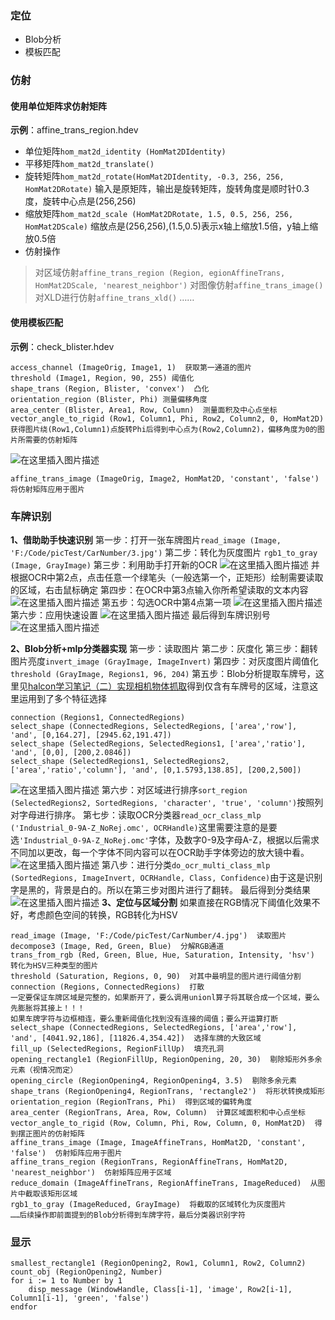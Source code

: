 ### 定位
* Blob分析
* 模板匹配
### 仿射
#### 使用单位矩阵求仿射矩阵
**示例**：affine_trans_region.hdev
* 单位矩阵`hom_mat2d_identity (HomMat2DIdentity)`
* 平移矩阵`hom_mat2d_translate()`
* 旋转矩阵`hom_mat2d_rotate(HomMat2DIdentity, -0.3, 256, 256, HomMat2DRotate)`
输入是原矩阵，输出是旋转矩阵，旋转角度是顺时针0.3度，旋转中心点是(256,256)
* 缩放矩阵`hom_mat2d_scale (HomMat2DRotate, 1.5, 0.5, 256, 256, HomMat2DScale)`
缩放点是(256,256),(1.5,0.5)表示x轴上缩放1.5倍，y轴上缩放0.5倍
* 仿射操作
>对区域仿射`affine_trans_region (Region, egionAffineTrans, HomMat2DScale, 'nearest_neighbor')`
>对图像仿射`affine_trans_image()`
>对XLD进行仿射`affine_trans_xld()`
>……

#### 使用模板匹配
**示例**：check_blister.hdev
```
access_channel (ImageOrig, Image1, 1)  获取第一通道的图片
threshold (Image1, Region, 90, 255) 阈值化
shape_trans (Region, Blister, 'convex')  凸化
orientation_region (Blister, Phi) 测量偏移角度
area_center (Blister, Area1, Row, Column)  测量面积及中心点坐标
vector_angle_to_rigid (Row1, Column1, Phi, Row2, Column2, 0, HomMat2D)  获得图片绕(Row1,Column1)点旋转Phi后得到中心点为(Row2,Column2)，偏移角度为0的图片所需要的仿射矩阵
```
![在这里插入图片描述](https://img-blog.csdnimg.cn/20190723100934325.png)
```
affine_trans_image (ImageOrig, Image2, HomMat2D, 'constant', 'false')  将仿射矩阵应用于图片
```

### 车牌识别
**1、借助助手快速识别**
第一步：打开一张车牌图片`read_image (Image, 'F:/Code/picTest/CarNumber/3.jpg')`
第二步：转化为灰度图片 `rgb1_to_gray (Image, GrayImage)`
第三步：利用助手打开新的OCR
![在这里插入图片描述](https://img-blog.csdnimg.cn/20190723141359934.png?x-oss-process=image/watermark,type_ZmFuZ3poZW5naGVpdGk,shadow_10,text_aHR0cHM6Ly9ibG9nLmNzZG4ubmV0L1RoZXJhX3Fpbmc=,size_16,color_FFFFFF,t_70)
并根据OCR中第2点，点击任意一个绿笔头（一般选第一个，正矩形）绘制需要读取的区域，右击鼠标确定
第四步：在OCR中第3点输入你所希望读取的文本内容
![在这里插入图片描述](https://img-blog.csdnimg.cn/20190723141851712.png)
第五步：勾选OCR中第4点第一项
![在这里插入图片描述](https://img-blog.csdnimg.cn/20190723141524162.png)
第六步：应用快速设置
![在这里插入图片描述](https://img-blog.csdnimg.cn/20190723141757958.png)
最后得到车牌识别号
![在这里插入图片描述](https://img-blog.csdnimg.cn/20190723141958904.png?x-oss-process=image/watermark,type_ZmFuZ3poZW5naGVpdGk,shadow_10,text_aHR0cHM6Ly9ibG9nLmNzZG4ubmV0L1RoZXJhX3Fpbmc=,size_16,color_FFFFFF,t_70)

**2、Blob分析+mlp分类器实现**
第一步：读取图片
第二步：灰度化
第三步：翻转图片亮度`invert_image (GrayImage, ImageInvert)`
第四步：对灰度图片阈值化`threshold (GrayImage, Regions1, 96, 204)`
第五步：Blob分析提取车牌号，这里见[halcon学习笔记（二）实现相机物体抓取](https://blog.csdn.net/Thera_qing/article/details/96490910)得到仅含有车牌号的区域，注意这里运用到了多个特征选择
```
connection (Regions1, ConnectedRegions)
select_shape (ConnectedRegions, SelectedRegions, ['area','row'], 'and', [0,164.27], [2945.62,191.47])
select_shape (SelectedRegions, SelectedRegions1, ['area','ratio'], 'and', [0,0], [200,2.0846])
select_shape (SelectedRegions1, SelectedRegions2, ['area','ratio','column'], 'and', [0,1.5793,138.85], [200,2,500])

```
![在这里插入图片描述](https://img-blog.csdnimg.cn/20190723142511251.png)
第六步：对区域进行排序`sort_region (SelectedRegions2, SortedRegions, 'character', 'true', 'column')`按照列对字母进行排序。
第七步：读取OCR分类器`read_ocr_class_mlp ('Industrial_0-9A-Z_NoRej.omc', OCRHandle)`这里需要注意的是要选`'Industrial_0-9A-Z_NoRej.omc'`字体，及数字0-9及字母A-Z，根据以后需求不同加以更改，每一个字体不同内容可以在OCR助手字体旁边的放大镜中看。
![在这里插入图片描述](https://img-blog.csdnimg.cn/20190723143452562.png?x-oss-process=image/watermark,type_ZmFuZ3poZW5naGVpdGk,shadow_10,text_aHR0cHM6Ly9ibG9nLmNzZG4ubmV0L1RoZXJhX3Fpbmc=,size_16,color_FFFFFF,t_70)
第八步：进行分类`do_ocr_multi_class_mlp (SortedRegions, ImageInvert, OCRHandle, Class, Confidence)`由于这是识别字是黑的，背景是白的。所以在第三步对图片进行了翻转。
最后得到分类结果
![在这里插入图片描述](https://img-blog.csdnimg.cn/20190723143753215.png)
**3、定位与区域分割**
如果直接在RGB情况下阈值化效果不好，考虑颜色空间的转换，RGB转化为HSV
```
read_image (Image, 'F:/Code/picTest/CarNumber/4.jpg')  读取图片
decompose3 (Image, Red, Green, Blue)  分解RGB通道
trans_from_rgb (Red, Green, Blue, Hue, Saturation, Intensity, 'hsv')  转化为HSV三种类型的图片
threshold (Saturation, Regions, 0, 90)  对其中最明显的图片进行阈值分割
connection (Regions, ConnectedRegions)  打散
一定要保证车牌区域是完整的，如果断开了，要么调用unionl算子将其联合成一个区域，要么先膨胀将其接上！！！
如果车牌字符与边框相连，要么重新阈值化找到没有连接的阈值；要么开运算打断
select_shape (ConnectedRegions, SelectedRegions, ['area','row'], 'and', [4041.92,186], [11826.4,354.42])  选择车牌的大致区域
fill_up (SelectedRegions, RegionFillUp)  填充孔洞
opening_rectangle1 (RegionFillUp, RegionOpening, 20, 30)  剔除矩形外多余元素（视情况而定）
opening_circle (RegionOpening4, RegionOpening4, 3.5)  剔除多余元素
shape_trans (RegionOpening4, RegionTrans, 'rectangle2')  将形状转换成矩形
orientation_region (RegionTrans, Phi)  得到区域的偏转角度
area_center (RegionTrans, Area, Row, Column)  计算区域面积和中心点坐标
vector_angle_to_rigid (Row, Column, Phi, Row, Column, 0, HomMat2D)  得到摆正图片的仿射矩阵
affine_trans_image (Image, ImageAffineTrans, HomMat2D, 'constant', 'false')  仿射矩阵应用于图片
affine_trans_region (RegionTrans, RegionAffineTrans, HomMat2D, 'nearest_neighbor')  仿射矩阵应用于区域
reduce_domain (ImageAffineTrans, RegionAffineTrans, ImageReduced)  从图片中截取该矩形区域
rgb1_to_gray (ImageReduced, GrayImage)  将截取的区域转化为灰度图片
……后续操作即前面提到的Blob分析得到车牌字符，最后分类器识别字符

```

### 显示
```
smallest_rectangle1 (RegionOpening2, Row1, Column1, Row2, Column2)
count_obj (RegionOpening2, Number)
for i := 1 to Number by 1
    disp_message (WindowHandle, Class[i-1], 'image', Row2[i-1], Column1[i-1], 'green', 'false')
endfor
```
